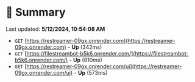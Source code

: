 # 📖 Summary
Last updated: **5/12/2024, 10:54:08 AM**

- `GET` [https://restreamer-09gx.onrender.com](https://restreamer-09gx.onrender.com) - **Up** (342ms)
- `GET` [https://filestreambot-b5k6.onrender.com/](https://filestreambot-b5k6.onrender.com/) - **Up** (810ms)
- `GET` [https://restreamer-09gx.onrender.com/ui](https://restreamer-09gx.onrender.com/ui) - **Up** (573ms)
